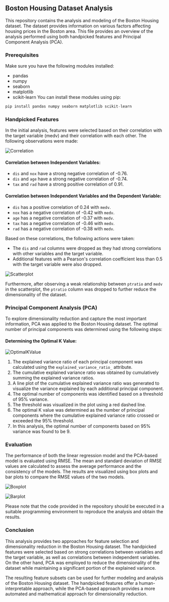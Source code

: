 ## Boston Housing Dataset Analysis

This repository contains the analysis and modeling of the Boston Housing dataset. The dataset provides information on various factors affecting housing prices in the Boston area. This file provides an overview of the analysis performed using both handpicked features and Principal Component Analysis (PCA).

### Prerequisites
Make sure you have the following modules installed:

- pandas
- numpy
- seaborn
- matplotlib
- scikit-learn
You can install these modules using pip:

```python
pip install pandas numpy seaborn matplotlib scikit-learn
```

### Handpicked Features

In the initial analysis, features were selected based on their correlation with the target variable (medv) and their correlation with each other. The following observations were made:

![Correlation](heatmap.png)

#### Correlation between Independent Variables:
- `dis` and `nox` have a strong negative correlation of -0.76.
- `dis` and `age` have a strong negative correlation of -0.74.
- `tax` and `rad` have a strong positive correlation of 0.91.

#### Correlation between Independent Variables and the Dependent Variable:
- `dis` has a positive correlation of 0.24 with `medv`.
- `nox` has a negative correlation of -0.42 with `medv`.
- `age` has a negative correlation of -0.37 with `medv`.
- `tax` has a negative correlation of -0.46 with `medv`.
- `rad` has a negative correlation of -0.38 with `medv`.

Based on these correlations, the following actions were taken:
- The `dis` and `rad` columns were dropped as they had strong correlations with other variables and the target variable.
- Additional features with a Pearson's correlation coefficient less than 0.5 with the target variable were also dropped.

![Scatterplot](pairplot.png)

Furthermore, after observing a weak relationship between `ptratio` and `medv` in the scatterplot, the `ptratio` column was dropped to further reduce the dimensionality of the dataset.

### Principal Component Analysis (PCA)

To explore dimensionality reduction and capture the most important information, PCA was applied to the Boston Housing dataset. The optimal number of principal components was determined using the following steps:

#### Determining the Optimal K Value:

![OptimalKValue](pcaanalysis.png)

1. The explained variance ratio of each principal component was calculated using the `explained_variance_ratio_` attribute.
2. The cumulative explained variance ratio was obtained by cumulatively summing the explained variance ratios.
3. A line plot of the cumulative explained variance ratio was generated to visualize the variance explained by each additional principal component.
4. The optimal number of components was identified based on a threshold of 95% variance.
5. The threshold was visualized in the plot using a red dashed line.
6. The optimal K value was determined as the number of principal components where the cumulative explained variance ratio crossed or exceeded the 95% threshold.
7. In this analysis, the optimal number of components based on 95% variance was found to be 9.

### Evaluation

The performance of both the linear regression model and the PCA-based model is evaluated using RMSE. The mean and standard deviation of RMSE values are calculated to assess the average performance and the consistency of the models. The results are visualized using box plots and bar plots to compare the RMSE values of the two models.

![Boxplot](boxplot.png)

![Barplot](barplot.png)

Please note that the code provided in the repository should be executed in a suitable programming environment to reproduce the analysis and obtain the results.

### Conclusion

This analysis provides two approaches for feature selection and dimensionality reduction in the Boston Housing dataset. The handpicked features were selected based on strong correlations between variables and the target variable, as well as correlations between independent variables. On the other hand, PCA was employed to reduce the dimensionality of the dataset while maintaining a significant portion of the explained variance.

The resulting feature subsets can be used for further modeling and analysis of the Boston Housing dataset. The handpicked features offer a human-interpretable approach, while the PCA-based approach provides a more automated and mathematical approach for dimensionality reduction. 